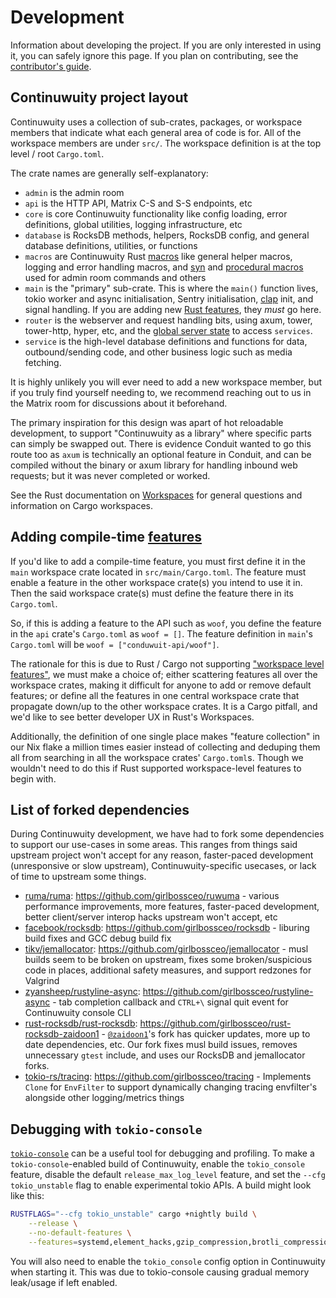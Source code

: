 # Development

Information about developing the project. If you are only interested in using
it, you can safely ignore this page. If you plan on contributing, see the
[contributor's guide](./contributing.md).

## Continuwuity project layout

Continuwuity uses a collection of sub-crates, packages, or workspace members
that indicate what each general area of code is for. All of the workspace
members are under `src/`. The workspace definition is at the top level / root
`Cargo.toml`.

The crate names are generally self-explanatory:
- `admin` is the admin room
- `api` is the HTTP API, Matrix C-S and S-S endpoints, etc
- `core` is core Continuwuity functionality like config loading, error definitions,
global utilities, logging infrastructure, etc
- `database` is RocksDB methods, helpers, RocksDB config, and general database definitions,
utilities, or functions
- `macros` are Continuwuity Rust [macros][macros] like general helper macros, logging
and error handling macros, and [syn][syn] and [procedural macros][proc-macro]
used for admin room commands and others
- `main` is the "primary" sub-crate. This is where the `main()` function lives,
tokio worker and async initialisation, Sentry initialisation, [clap][clap] init,
and signal handling. If you are adding new [Rust features][features], they *must*
go here.
- `router` is the webserver and request handling bits, using axum, tower, tower-http,
hyper, etc, and the [global server state][state] to access `services`.
- `service` is the high-level database definitions and functions for data,
outbound/sending code, and other business logic such as media fetching.

It is highly unlikely you will ever need to add a new workspace member, but
if you truly find yourself needing to, we recommend reaching out to us in
the Matrix room for discussions about it beforehand.

The primary inspiration for this design was apart of hot reloadable development,
to support "Continuwuity as a library" where specific parts can simply be swapped out.
There is evidence Conduit wanted to go this route too as `axum` is technically an
optional feature in Conduit, and can be compiled without the binary or axum library
for handling inbound web requests; but it was never completed or worked.

See the Rust documentation on [Workspaces][workspaces] for general questions
and information on Cargo workspaces.

## Adding compile-time [features][features]

If you'd like to add a compile-time feature, you must first define it in
the `main` workspace crate located in `src/main/Cargo.toml`. The feature must
enable a feature in the other workspace crate(s) you intend to use it in. Then
the said workspace crate(s) must define the feature there in its `Cargo.toml`.

So, if this is adding a feature to the API such as `woof`, you define the feature
in the `api` crate's `Cargo.toml` as `woof = []`. The feature definition in `main`'s
`Cargo.toml` will be `woof = ["conduwuit-api/woof"]`.

The rationale for this is due to Rust / Cargo not supporting
["workspace level features"][9], we must make a choice of; either scattering
features all over the workspace crates, making it difficult for anyone to add
or remove default features; or define all the features in one central workspace
crate that propagate down/up to the other workspace crates. It is a Cargo pitfall,
and we'd like to see better developer UX in Rust's Workspaces.

Additionally, the definition of one single place makes "feature collection" in our
Nix flake a million times easier instead of collecting and deduping them all from
searching in all the workspace crates' `Cargo.toml`s. Though we wouldn't need to
do this if Rust supported workspace-level features to begin with.

## List of forked dependencies

During Continuwuity development, we have had to fork
some dependencies to support our use-cases in some areas. This ranges from
things said upstream project won't accept for any reason, faster-paced
development (unresponsive or slow upstream), Continuwuity-specific usecases, or
lack of time to upstream some things.

- [ruma/ruma][1]: <https://github.com/girlbossceo/ruwuma> - various performance
improvements, more features, faster-paced development, better client/server interop
hacks upstream won't accept, etc
- [facebook/rocksdb][2]: <https://github.com/girlbossceo/rocksdb> - liburing
build fixes and GCC debug build fix
- [tikv/jemallocator][3]: <https://github.com/girlbossceo/jemallocator> - musl
builds seem to be broken on upstream, fixes some broken/suspicious code in
places, additional safety measures, and support redzones for Valgrind
- [zyansheep/rustyline-async][4]:
<https://github.com/girlbossceo/rustyline-async> - tab completion callback and
`CTRL+\` signal quit event for Continuwuity console CLI
- [rust-rocksdb/rust-rocksdb][5]:
<https://github.com/girlbossceo/rust-rocksdb-zaidoon1> - [`@zaidoon1`][8]'s fork
has quicker updates, more up to date dependencies, etc. Our fork fixes musl build
issues, removes unnecessary `gtest` include, and uses our RocksDB and jemallocator
forks.
- [tokio-rs/tracing][6]: <https://github.com/girlbossceo/tracing> - Implements
`Clone` for `EnvFilter` to support dynamically changing tracing envfilter's
alongside other logging/metrics things

## Debugging with `tokio-console`

[`tokio-console`][7] can be a useful tool for debugging and profiling. To make a
`tokio-console`-enabled build of Continuwuity, enable the `tokio_console` feature,
disable the default `release_max_log_level` feature, and set the `--cfg
tokio_unstable` flag to enable experimental tokio APIs. A build might look like
this:

```bash
RUSTFLAGS="--cfg tokio_unstable" cargo +nightly build \
    --release \
    --no-default-features \
    --features=systemd,element_hacks,gzip_compression,brotli_compression,zstd_compression,tokio_console
```

You will also need to enable the `tokio_console` config option in Continuwuity when
starting it. This was due to tokio-console causing gradual memory leak/usage
if left enabled.

[1]: https://github.com/ruma/ruma/
[2]: https://github.com/facebook/rocksdb/
[3]: https://github.com/tikv/jemallocator/
[4]: https://github.com/zyansheep/rustyline-async/
[5]: https://github.com/rust-rocksdb/rust-rocksdb/
[6]: https://github.com/tokio-rs/tracing/
[7]: https://docs.rs/tokio-console/latest/tokio_console/
[8]: https://github.com/zaidoon1/
[9]: https://github.com/rust-lang/cargo/issues/12162
[workspaces]: https://doc.rust-lang.org/cargo/reference/workspaces.html
[macros]: https://doc.rust-lang.org/book/ch19-06-macros.html
[syn]: https://docs.rs/syn/latest/syn/
[proc-macro]: https://doc.rust-lang.org/reference/procedural-macros.html
[clap]: https://docs.rs/clap/latest/clap/
[features]: https://doc.rust-lang.org/cargo/reference/features.html
[state]: https://docs.rs/axum/latest/axum/extract/struct.State.html
